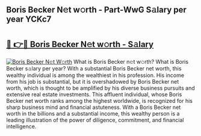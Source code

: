 ## Boris Becker N𝚎t w𝚘rth - Part-WwG S𝚊lary per year YCKc7

# <h2><a href="http://gc1edht.nevu.top/?p=Boris+Becker">🔗 👉🔴 Boris Becker N𝚎t w𝚘rth - S𝚊lary</a></h2>

[![Boris Becker N𝚎t W𝚘rth](https://i.imgur.com/Oavwk0R.jpeg)](http://gc1edht.nevu.top/?p=Boris+Becker)
What is Boris Becker n𝚎t w𝚘rth? What is Boris Becker s𝚊lary per year?
With a substantial Boris Becker net worth, this wealthy individual is among the wealthiest in his profession. His income from his job is substantial, but it is overshadowed by Boris Becker net worth, which is thought to be amplified by his diverse business pursuits and extensive real estate investments. This affluent individual, whose Boris Becker net worth ranks among the highest worldwide, is recognized for his sharp business mind and financial astuteness. With a Boris Becker net worth in the billions and a substantial income, this wealthy person is a leading illustration of the power of diligence, commitment, and financial intelligence.
